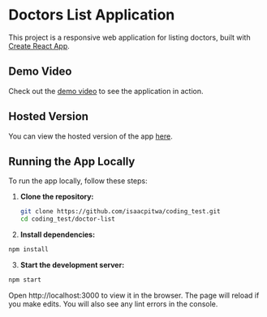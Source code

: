 # Doctors List Application

This project is a responsive web application for listing doctors, built with [Create React App](https://github.com/facebook/create-react-app).

## Demo Video

Check out the [demo video](https://www.loom.com/share/02e289f0aa1c414597d6c5bd53619a18?sid=725f4ab2-9354-44df-a2be-11c984b8f6db) to see the application in action.

## Hosted Version

You can view the hosted version of the app [here](#).

## Running the App Locally

To run the app locally, follow these steps:

1. **Clone the repository:**
   ```sh
   git clone https://github.com/isaacpitwa/coding_test.git
   cd coding_test/doctor-list
   ```
2. **Install dependencies:**
 ```sh
 npm install
```
3. **Start the development server:**
```sh
npm start
```
Open http://localhost:3000 to view it in the browser. The page will reload if you make edits. You will also see any lint errors in the console.

